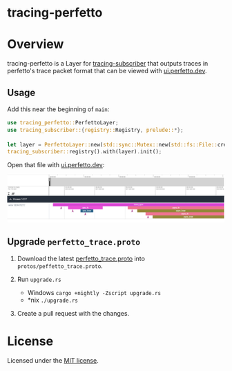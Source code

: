tracing-perfetto
======

# Overview

tracing-perfetto is a Layer for [tracing-subscriber](https://crates.io/crates/tracing-subscriber) that outputs traces in perfetto's trace packet format that can be viewed with [ui.perfetto.dev](https://ui.perfetto.dev).

## Usage

Add this near the beginning of `main`:
```rust
use tracing_perfetto::PerfettoLayer;
use tracing_subscriber::{registry::Registry, prelude::*};

let layer = PerfettoLayer::new(std::sync::Mutex::new(std::fs::File::create("/tmp/test.pftrace").unwrap()));
tracing_subscriber::registry().with(layer).init();
```
Open that file with [ui.perfetto.dev](https://ui.perfetto.dev):

![](./doc/images/pftrace-screenshot.png)


## Upgrade `perfetto_trace.proto`

1. Download the latest [perfetto_trace.proto](https://github.com/google/perfetto/blob/main/protos/perfetto/trace/perfetto_trace.proto) into `protos/peffetto_trace.proto`.

2. Run `upgrade.rs`
    - Windows `cargo +nightly -Zscript upgrade.rs`
    - *nix `./upgrade.rs`

3. Create a pull request with the changes.

# License

Licensed under the [MIT license](https://opensource.org/license/mit).
